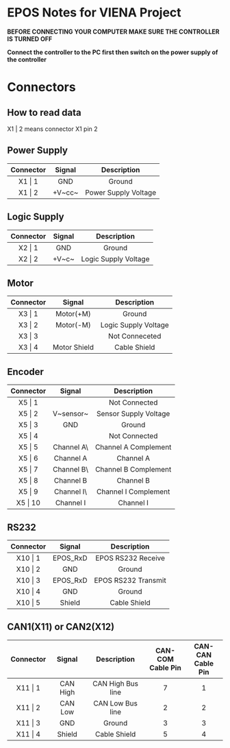 # EPOS Notes for VIENA Project

**BEFORE CONNECTING YOUR COMPUTER MAKE SURE THE CONTROLLER IS TURNED OFF**

**Connect the controller to the PC first then switch on the power supply of the controller**

# Connectors

## How to read data

X1 | 2 means connector X1 pin 2

## Power Supply


| Connector | Signal |     Description      |
|:---------:|:------:|:--------------------:|
|  X1 \| 1  |  GND   |        Ground        |
|  X1 \| 2  | +V~cc~ | Power Supply Voltage |

## Logic Supply


| Connector | Signal |      Description      |
|:---------:|:------:|:---------------------:|
|  X2 \| 1  |  GND   |        Ground         |
|  X2 \| 2  | +V~c~  | Logic Supply Voltage  |

## Motor


| Connector |    Signal    |     Description      |
|:---------:|:------------:|:--------------------:|
|  X3 \| 1  |  Motor(+M)   |        Ground        |
|  X3 \| 2  |  Motor(-M)   | Logic Supply Voltage |
|  X3 \| 3  |              |    Not Conneceted    |
|  X3 \| 4  | Motor Shield |     Cable Shield     |

## Encoder


| Connector  |   Signal   |      Description      |
|:----------:|:----------:|:---------------------:|
|  X5 \| 1   |            |     Not Connected     |
|  X5 \| 2   | V~sensor~  | Sensor Supply Voltage |
|  X5 \| 3   |    GND     |        Ground         |
|  X5 \| 4   |            |     Not Connected     |
|  X5 \| 5   | Channel A\ | Channel A Complement  |
|  X5 \| 6   | Channel A  |       Channel A       |
|  X5 \| 7   | Channel B\ | Channel B Complement  |
|  X5 \| 8   | Channel B  |       Channel B       |
|  X5 \| 9   | Channel I\ | Channel I Complement  |
|  X5 \| 10  | Channel I  |       Channel I       |

## RS232


| Connector |  Signal  |     Description     |
|:---------:|:--------:|:-------------------:|
| X10 \| 1  | EPOS_RxD | EPOS RS232 Receive  |
| X10 \| 2  |   GND    |       Ground        |
| X10 \| 3  | EPOS_RxD | EPOS RS232 Transmit |
| X10 \| 4  |   GND    |       Ground        |
| X10 \| 5  |  Shield  |    Cable Shield     |

## CAN1(X11) or CAN2(X12)


| Connector |    Signal    |    Description    | CAN-COM<br/>Cable Pin | CAN-CAN<br/>Cable Pin |
|:---------:|:------------:|:-----------------:|:---------------------:|:---------------------:|
| X11 \| 1  |   CAN High   | CAN High Bus line |           7           |           1           |
| X11 \| 2  |   CAN Low    | CAN Low Bus line  |           2           |           2           |
| X11 \| 3  |     GND      |      Ground       |           3           |           3           |
| X11 \| 4  |    Shield    |   Cable Shield    |           5           |           4           |



